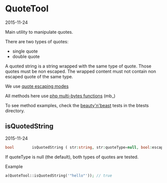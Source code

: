QuoteTool
==============
2015-11-24



Main utility to manipulate quotes.



There are two types of quotes:

 - single quote
 - double quote
 
A quoted string is a string wrapped with the same type of quote.
Those quotes must be non escaped.
The wrapped content must not contain non escaped quote of the same type.

We use [quote escaping modes](https://github.com/lingtalfi/universe/blob/master/planets/ConventionGuy/convention.quotesEscapingModes.eng.md)

All methods here use [php multi-bytes functions](http://php.net/manual/en/ref.mbstring.php) (mb_)
 

To see method examples, check the [beauty'n'beast](https://github.com/lingtalfi/Dreamer/blob/master/UnitTesting/BeautyNBeast/pattern.beautyNBeast.eng.md) tests in the btests directory.
 
 



isQuotedString
-----------
2015-11-24


```php
bool        isQuotedString ( str:string, str:quoteType=null, bool:escapedRecursiveMode=true ) 
```

If quoteType is null (the default), both types of quotes are tested.


Example

```php
a(QuoteTool::isQuotedString('"hello"')); // true
```
